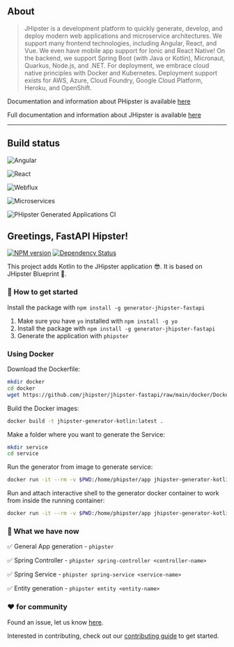 
## About

> JHipster is a development platform to quickly generate, develop, and deploy modern web applications and microservice architectures. We support many frontend technologies, including Angular, React, and Vue. We even have mobile app support for Ionic and React Native! On the backend, we support Spring Boot (with Java or Kotlin), Micronaut, Quarkus, Node.js, and .NET. For deployment, we embrace cloud native principles with Docker and Kubernetes. Deployment support exists for AWS, Azure, Cloud Foundry, Google Cloud Platform, Heroku, and OpenShift.

Documentation and information about PHipster is available [here](https://www.phipster.dev/)

Full documentation and information about JHipster is available [here](https://www.jhipster.tech/)

---

## Build status

![Angular](https://github.com/jhipster/jhipster-fastapi/workflows/Angular/badge.svg)

![React](https://github.com/jhipster/jhipster-fastapi/workflows/React/badge.svg)

![Webflux](https://github.com/jhipster/jhipster-fastapi/workflows/Webflux/badge.svg)

![Microservices](https://dev.azure.com/jhipster/jhipster-fastapi/_apis/build/status/jhipster.jhipster-fastapi?branchName=main)

![PHipster Generated Applications CI](https://github.com/jhipster/jhipster-fastapi/workflows/PHipster%20Generated%20Applications%20CI/badge.svg)

## Greetings, FastAPI Hipster!

[![NPM version][npm-image]][npm-url]
[![Dependency Status][daviddm-image]][daviddm-url]

This project adds Kotlin to the JHipster application 😎. It is based on JHipster Blueprint 🔵.

### 🚀 How to get started

Install the package with `npm install -g generator-jhipster-fastapi`

1. Make sure you have `yo` installed with `npm install -g yo`
2. Install the package with `npm install -g generator-jhipster-fastapi`
3. Generate the application with `phipster`

### Using Docker

Download the Dockerfile:

```bash
mkdir docker
cd docker
wget https://github.com/jhipster/jhipster-fastapi/raw/main/docker/Dockerfile
```

Build the Docker images:

```bash
docker build -t jhipster-generator-kotlin:latest .
```

Make a folder where you want to generate the Service:

```bash
mkdir service
cd service
```

Run the generator from image to generate service:

```bash
docker run -it --rm -v $PWD:/home/phipster/app jhipster-generator-kotlin
```

Run and attach interactive shell to the generator docker container to work from inside the running container:

```bash
docker run -it --rm -v $PWD:/home/phipster/app jhipster-generator-kotlin /bin/bash
```

### 🚦 What we have now

✅ General App generation - `phipster`

✅ Spring Controller - `phipster spring-controller <controller-name>`

✅ Spring Service - `phipster spring-service <service-name>`

✅ Entity generation - `phipster entity <entity-name>`

### ❤️ for community

Found an issue, let us know [here](https://github.com/jhipster/jhipster-fastapi/issues).

Interested in contributing, check out our [contributing guide](https://github.com/jhipster/jhipster-fastapi/blob/main/CONTRIBUTING.md) to get started.

[npm-image]: https://badge.fury.io/js/generator-jhipster-fastapi.svg
[npm-url]: https://npmjs.org/package/generator-jhipster-fastapi
[daviddm-image]: https://david-dm.org/jhipster/generator-jhipster-fastapi.svg?theme=shields.io
[daviddm-url]: https://david-dm.org/jhipster/generator-jhipster-fastapi
